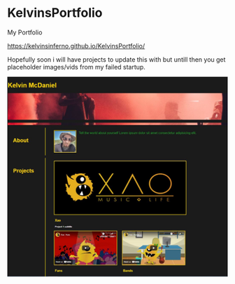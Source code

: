 # KelvinsPortfolio
My Portfolio

https://kelvinsinferno.github.io/KelvinsPortfolio/

Hopefully soon i will have projects to update this with but untill then you get placeholder images/vids from my failed startup.

<img src="assets/images/Readme_screenshot.JPG" alt="image" style="max-width: 100%">

